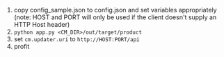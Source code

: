 1. copy config_sample.json to config.json and set variables appropriately (note: HOST and PORT will only be used if the client doesn't supply an HTTP Host header)
2. `python app.py <CM_DIR>/out/target/product`
3. set `cm.updater.uri` to `http://HOST:PORT/api`
4. profit
